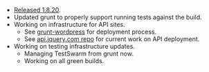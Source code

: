 * [Released 1.8.20](http://blog.jqueryui.com/2012/04/jquery-ui-1-8-20/).
* Updated grunt to properly support running tests against the build.
* Working on infrastructure for API sites.
  * See [grunt-wordpress](https://github.com/scottgonzalez/grunt-wordpress) for deployment process.
  * See [api.jquery.com repo](https://github.com/jquery/api.jquery.com) for current work on API deployment.
* Working on testing infrastructure updates.
  * Managing TestSwarm from grunt now.
  * Working on all green builds.
